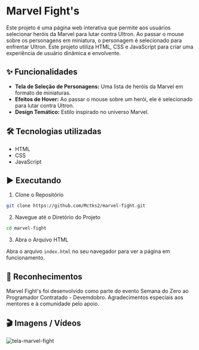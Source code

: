 # Marvel Fight's

Este projeto é uma página web interativa que permite aos usuários selecionar heróis da Marvel para lutar contra Ultron. 
Ao passar o mouse sobre os personagens em miniatura, o personagem é selecionado para enfrentar Ultron. Este projeto utiliza HTML, CSS e JavaScript para criar uma experiência de usuário dinâmica e envolvente.

## ✨ Funcionalidades

- **Tela de Seleção de Personagens:** Uma lista de heróis da Marvel em formato de miniaturas.
- **Efeitos de Hover:** Ao passar o mouse sobre um herói, ele é selecionado para lutar contra Ultron.
- **Design Temático:** Estilo inspirado no universo Marvel.

## 🛠️ Tecnologias utilizadas

- HTML
- CSS
- JavaScript

## ▶️ Executando

1. Clone o Repositório
```sh
git clone https://github.com/Mctks2/marvel-fight.git
```
2. Navegue até o Diretório do Projeto
```sh
cd marvel-fight
```
3. Abra o Arquivo HTML
   
Abra o arquivo `index.html` no seu navegador para ver a página em funcionamento.

## 🙏 Reconhecimentos 

Marvel Fight's foi desenvolvido como parte do evento Semana do Zero ao Programador Contratado - Devemdobro. Agradecimentos especiais aos mentores e à comunidade pelo apoio.

## 🎬 Imagens / Vídeos

![tela-marvel-fight](https://github.com/user-attachments/assets/de111a11-50bf-4b87-920a-0ca2b165a3a8)


